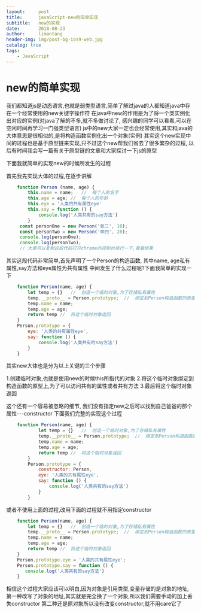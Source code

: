 ```yaml
---
layout:     post
title:      javaScript-new的简单实现
subtitle:   new的实现
date:       2018-08-23
author:     limantang
header-img: img/post-bg-ios9-web.jpg
catalog: true
tags:
    - JavaScript
---
```


# new的简单实现

我们都知道js是动态语言,也就是弱类型语言,简单了解过java的人都知道java中存在一个经常使用的new关键字操作符
在java中new的作用是为了将一个类实例化出对应的实例(对java了解的不多,就不多做讨论了,
感兴趣的同学可以看看,可以在空闲时间再学习一门强类型语言)
js中的new大家一定也会经常使用,其实和java的大体意思是很相似的,是将构造函数实例化出一个对象(实例)
其实这个new实现中间的过程也是基于原型链来实现,只不过这个new帮我们省去了很多繁杂的过程,
以后有时间我会写一篇有关于原型链的文章和大家探讨一下js的原型

下面我就简单的实现new的时候所发生的过程


首先我先实现大体的过程,在逐步讲解
```javascript
    function Person (name, age) {
        this.name = name;   //  每个人的名字
        this.age = age; //  每个人的年龄
        this.eye = '人类的共有属性eye'
        this.say = function () {
            console.log('人类共有的say方法')
        }
     const personOne = new Person('张三', 18);
     const personTwo = new Person('李四', 28);
     console.log(personOne);
     console.log(personTwo);
     // 大家可以复制这段代码打开chrome的控制台运行一下,看看结果
```
其实这段代码非常简单,首先声明了一个Person的构造函数,
其中name, age私有属性,say方法和eye属性为共有属性
中间发生了什么过程呢?下面我简单的实现一下
```javascript
    function Person(name, age) {
        let temp = {}   //  创造一个临时对象,为了存储私有属性
        temp.__proto__ = Person.prototype;  //  绑定到Person构造函数的原型上
        temp.name = name;
        temp.age = age;
        return temp //  将这个临时对象返回
    }
    Person.prototype = {
        eye: '人类的共有属性eye',
        say: function () {
            console.log('人类共有的say方法')
        }
    }
```
其实new大体也是分为以上关键的三个步骤

1.创建临时对象,也就是使用new的时候this所指代的对象
2.将这个临时对象绑定到构造函数的原型上,为了可以访问共有的属性或者共有方法
3.最后将这个临时对象返回


这个还有一个容易被忽略的细节,
我们没有指定new之后可以找到自己爸爸的那个属性---constructor
下面我们完整的实现这个过程

```javascript
    function Person(name, age) {
            let temp = {}   //  创造一个临时对象,为了存储私有属性
            temp.__proto__ = Person.prototype;  //  绑定到Person构造函数的原型上
            temp.name = name;
            temp.age = age;
            return temp //  将这个临时对象返回
        }
        Person.prototype = {
            constructor: Person,
            eye: '人类的共有属性eye',
            say: function () {
                console.log('人类共有的say方法')
            }
        }
```
或者不使用上面的过程,改用下面的过程就不用指定constructor

```javascript
    function Person(name, age) {
        let temp = {}   //  创造一个临时对象,为了存储私有属性
        temp.__proto__ = Person.prototype;  //  绑定到Person构造函数的原型上
        temp.name = name;
        temp.age = age;
        return temp //  将这个临时对象返回
    }
    Person.prototype.eye = '人类的共有属性eye';
    Person.prototype.say = function () {
       console.log('人类共有的say方法')
    }
```
相信这个过程大家应该可以明白,因为对象是引用类型,变量存储的是对象的地址,
第一种改写了对象的地址,其实就是完全换了一个对象,所以我们需要手动的加上丢失constructor
第二种还是原对象所以没有改变constructor,就不用care它了


